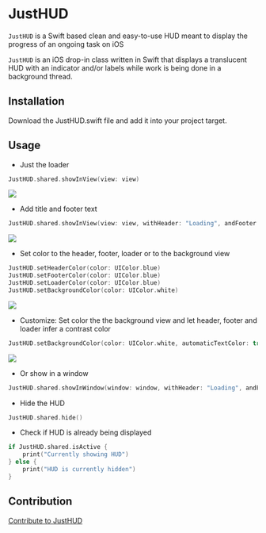 # JustHUD
````JustHUD```` is a Swift based clean and easy-to-use HUD meant to display the progress of an ongoing task on iOS

````JustHUD```` is an iOS drop-in class written in Swift that displays a translucent HUD with an indicator and/or labels while work is being done in a background thread.

## Installation
Download the JustHUD.swift file and add it into your project target.

## Usage
- Just the loader 
````swift
JustHUD.shared.showInView(view: view)
````  
![](http://i.imgur.com/Yw3kE6r.png)

- Add title and footer text 
````swift
JustHUD.shared.showInView(view: view, withHeader: "Loading", andFooter: "Please wait...")
````  
![](http://i.imgur.com/pm5J5CI.png)

- Set color to the header, footer, loader or to the background view
````swift
JustHUD.setHeaderColor(color: UIColor.blue)
JustHUD.setFooterColor(color: UIColor.blue)
JustHUD.setLoaderColor(color: UIColor.blue)
JustHUD.setBackgroundColor(color: UIColor.white)
````  
![](http://i.imgur.com/EfzWnxJ.png)

- Customize: Set color the the background view and let header, footer and loader infer a contrast color
````swift
JustHUD.setBackgroundColor(color: UIColor.white, automaticTextColor: true)
````  
![](http://i.imgur.com/4nIV6gW.png)

- Or show in a window
````swift
JustHUD.shared.showInWindow(window: window, withHeader: "Loading", andFooter: "Please wait...")
````  

- Hide the HUD
````swift
JustHUD.shared.hide()
````

- Check if HUD is already being displayed
````swift
if JustHUD.shared.isActive {
    print("Currently showing HUD")
} else {
    print("HUD is currently hidden")
}
````

## Contribution
[Contribute to JustHUD](https://github.com/shubh10/JustHUD/blob/master/CONTRIBUTING.md)
